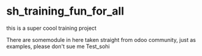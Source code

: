 # sh_training_fun_for_all
this is a super coool training project 

There are somemodule in here taken straight from odoo community, just as examples, please don't sue me
Test_sohi
